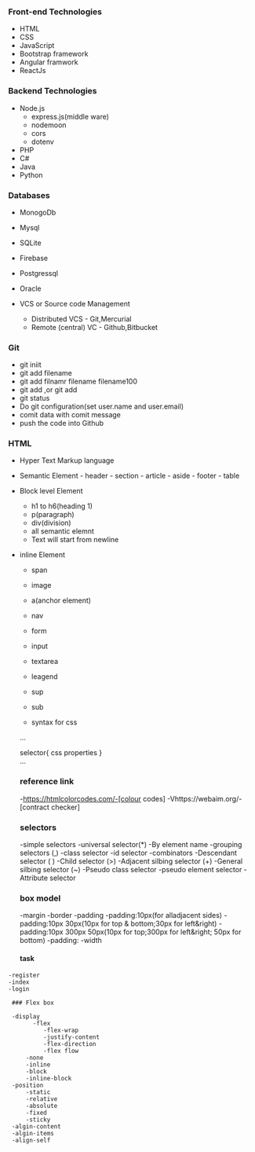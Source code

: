 ### Front-end Technologies
- HTML
- CSS
- JavaScript
- Bootstrap framework
- Angular framwork
- ReactJs


### Backend Technologies
- Node.js
    - express.js(middle ware)
    - nodemoon
    - cors
    - dotenv
- PHP
- C#
- Java
- Python


###  Databases
- MonogoDb
- Mysql
- SQLite
- Firebase
- Postgressql
- Oracle

- VCS or Source code Management
    - Distributed VCS
              - Git,Mercurial
    - Remote (central) VC
              - Github,Bitbucket
### Git
   
  - git iniit
  - git add filename
  - git add filnamr filename filename100
  - git add ,or git add 
  - git status
  - Do git configuration(set user.name and user.email)
  - comit data with comit message
  - push the code into Github
### HTML
  - Hyper Text Markup language
   
   - Semantic Element
         - header
         - section
         - article
         - aside
         - footer
         - table
   - Block level Element
        - h1 to h6(heading 1)
        - p(paragraph)
        - div(division)
        - all semantic elemnt
        - Text will start from newline
   - inline Element
       - span
       - image
       - a(anchor element)
       - nav
       - form
       - input
       - textarea
       - leagend
       - sup
       - sub

     - syntax for css

     ...

     selector{
       css properties
     }  
     ...

     ### reference link

     -https://htmlcolorcodes.com/-[colour codes]
     -Vhttps://webaim.org/-[contract checker]


     ### selectors


     -simple selectors
         -universal selector(*)
         -By element name
         -grouping selectors (,)
         -class selector
         -id selector
     -combinators
         -Descendant selector ( )
         -Child selector (>)
         -Adjacent silbing selector (+)
         -General silbing selector (~)
     -Pseudo class selector
     -pseudo element selector
     -Attribute selector


     ### box model
     
     -margin
     -border
     -padding
        -padding:10px(for alladjacent sides)
        -padding:10px 30px(10px for top & bottom;30px for left&right)
        -padding:10px 300px 50px(10px for top;300px for left&right; 50px for bottom)
        -padding:
     -width


     #### task
    

    -register
    -index
    -login

     ### Flex box

     -display
           -flex
              -flex-wrap
              -justify-content
              -flex-direction
              -flex flow
         -none
         -inline
         -block
         -inline-block
     -position
         -static
         -relative
         -absolute
         -fixed
         -sticky
     -algin-content
     -algin-items
     -align-self


     
     



